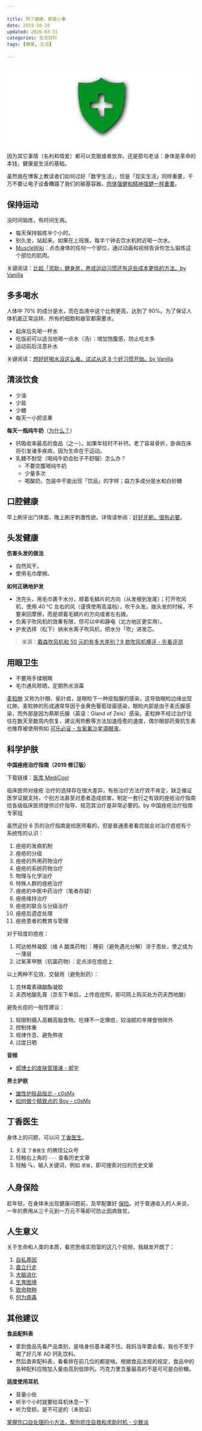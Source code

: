 ```yaml
---

title: 除了健康，都是小事  
date: 2019-10-10
updated: 2020-03-31  
categories: 生活百科
tags: [健康, 生活]  

---
```


![insurance](health/insurance.png)

因为其它事情（名利和情爱）都可以克服或者放弃。还是那句老话：身体是革命的本钱，健康是生活的基础。


<!-- more -->

虽然我在博客上教读者们如何过好「数字生活」，但是「现实生活」同样重要，千万不要让电子设备糟蹋了我们的碳基容器，[肉体强健和精神强健一样重要](https://yitianshijie.net/1)。



## 保持运动

没时间锻炼，有时间生病。

- 每天保持锻炼半个小时。
- 别久坐，站起来。如果在上班族，每半个钟去饮水机附近喝一次水。
- [MuscleWiki](https://musclewiki.org/)：点击身体的任何一个部位，通过动画和视频告诉你怎么锻炼这个部位的肌肉。

关键阅读：[比起「资助」健身房，养成运动习惯还有这些成本更低的方法。by Vanilla](https://sspai.com/post/57402)



## 多多喝水

人体中 70% 的成分是水，而在血液中这个比例更高，达到了 90%。为了保证人体机能正常运转，所有的细胞和器官都需要水。

- 起床后先喝一杯水
- 吃饭前可以适当地喝一点水（汤）：增加饱腹感，防止吃太多
- 运动前后注意补水


关键阅读：[想好好喝水没这么难，试试从这 8 个好习惯开始。by Vanilla](https://sspai.com/post/53997)

## 清淡饮食

- 少油
- 少盐
- 少糖
- 每天一小把坚果

**每天一瓶纯牛奶**（[为什么？](https://www.bilibili.com/video/BV1WT4y157ZC)）

- 钙吸收率最高的食品（之一）。如果年轻时不补钙，老了容易骨折，卧病在床将引发诸多疾病，因为生命在于运动。
- 乳糖不耐受（喝纯牛奶会肚子不舒服）怎么办？
  - 不要空腹喝纯牛奶
  - 少量多次
  - 喝酸奶，包装中不能出现「饮品」的字样；益力多成分是水和白砂糖



## 口腔健康

早上刷牙出门体面，晚上刷牙刺激性欲。详情请参阅：[好好牙刷，很有必要](https://tingtalk.me/electric-toothbrush/)。


## 头发健康

**伤害头发的做法**
- 自然风干。
- 使用毛巾摩擦。

**如何正确地护发**
- 洗完头，用毛巾裹干水分，顺着毛鳞片的方向（从发根到发尾）；打开吹风机，使用 40 ℃ 左右的风（谨慎使用高温档），吹干头发。拨头发的时候，不要来回摩擦，而是顺着毛鳞片的方向或者左右拨。
- 负离子吹风机的效果有限，但可以中和静电（北方地区更实用）。
- 护发选择（松下）纳米水离子吹风机，把水分「吹」进发芯。

> 来源：[戴森吹风机和 50 元的有多大差别？9 款吹风机横评 - 先看评测](https://www.bilibili.com/video/BV1uA411t7rU)



## 用眼卫生

- 不要用手揉眼睛
- 毛巾通风晾晒，定期热水消毒

[麦粒肿](https://zh.m.wikipedia.org/wiki/%E9%BA%A6%E7%B2%92%E8%82%BF) 又称为针眼、偷针㽿，是眼睑下一种皮脂腺的感染，这导致眼睑边缘出现红肿。麦粒肿的形成通常导因于金黄色葡萄球菌感染，眼睑内部是由于麦氏腺感染，而外部是因为蔡斯氏腺（英语：Gland of Zeis）感染。麦粒肿不经过治疗往往在数天至数周内恢复，建议用热敷等方法加速痊愈的速度，偶尔眼部药膏抗生素也推荐被使用例如 [可乐必妥 - 左氧氟沙星滴眼液](https://item.jkcsjd.com/3726099.html)。 



## 科学护肤

**中国痤疮治疗指南（2019 修订版）**

下载链接：[医库 MediCool](http://medi-guide.meditool.cn/ymtpdf/6A46D2DD-198E-AD24-47DD-328C1B791C82.pdf)

临床医师对痤疮 治疗的选择存在很大差异，有些治疗方法疗效不肯定，缺乏循证医学证据支持，个别方法甚至对患者造成损害。制定一套行之有效的痤疮治疗指南给各级临床医师提供诊疗指导、规范其治疗是非常必要的。by 中国痤疮治疗指南专家组

虽然这份 6 页的治疗指南是给医师看的，但是普通患者看完就会对治疗痘痘有个系统性的认识：

1. 痤疮的发病机制
2. 痤疮的分级
3. 痤疮的外用药物治疗
4. 痤疮的系统药物治疗
5. 物理与化学治疗
6. 特殊人群的痤疮治疗
7. 痤疮的中医中药治疗（笔者存疑）
8. 痤疮维持治疗
9. 痤疮的联合与分级治疗
10. 痤疮后遗症处理
11. 痤疮患者的教育与管理

对于轻度的痘痘：

1. 阿达帕林凝胶（维 A 酸类药物）：睡前（避免遇光分解）涂于患处，使之成为一薄层
2. 过氧苯甲酰（抗菌药物）：定点涂在痘痘上

以上两种不见效，交替用（避免耐药）：

1. 克林霉素磷酸酯凝胶
2. 夫西地酸乳膏（京东下单后，上传痘痘照，即可网上购买处方药夫西地酸）

避免长痘的一般性建议：

1. 轻限制摄入高糖高脂食物。吃辣不一定爆痘，较油腻的辛辣食物除外
2. 控制体重
3. 规律作息、避免熬夜
4. 过度日晒



**音频**

- [郝博士的皮肤管理课 - 郝宇](http://47.92.172.181/content/463/order/1.html)



**男士护肤**

- [雄性护肤品指北 - c0sMx](https://www.c0smx.com/archives/951)
- [如何做个精致点的 Boy - c0sMx](https://www.c0smx.com/archives/744/)



## 丁香医生

身体上的问题，可以问 [丁香医生](https://dxy.com/)。
1. 关注 `丁香医生` 的微信公众号
2. 轻触右上角的 `···` 查看历史文章
3. 轻触 🔍，输入关键词，例如 `感冒`，即可搜索对应的历史文章



## 人身保险

趁年轻，在身体未出现健康问题前，及早配置好 [保险](https://tingtalk.me/personal-insurance/)。对于普通收入的人来说，一年的费用从三千元到一万元不等即可防止因病致贫。



## 人生意义

关于生命和人类的本质，看完思维实验室的这几个视频，我越发开朗了：

1. [自私基因](https://www.bilibili.com/video/av49769417)
2. [直立行走](https://www.bilibili.com/video/av70276990)
3. [大脑进化](https://www.bilibili.com/video/av71917158)
4. [生育困境](https://www.bilibili.com/video/av74826885)
5. [致命物种](https://www.bilibili.com/video/BV1jJ411d7Ke)
6. [何为病毒](https://b23.tv/BV1K7411x7rW)



## 其他建议


**食品配料表**

- 拿到食品先看产品类别，是啥身份基本藏不住。我妈当年要会看，我也不至于喝了好几年 AD 钙乳饮料。
- 然后直奔配料表，看看排在前几位的都是啥。根据食品法规的规定，食品中的各种配料应按加入量由高到低排列。巧克力里含量最高的不是可可是白砂糖。



**适度使用耳机**

- 音量小些
- 听半个小时就要给耳机休息一下
- 听力受损，是不可逆的（未验证）



[掌握伤口自处理的小方法，帮你抓住自救和求助时机 - 少数派](https://sspai.com/post/63189)
